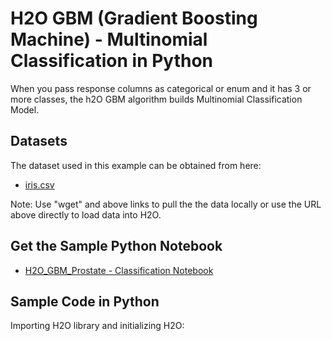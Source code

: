 # H2O GBM (Gradient Boosting Machine) - Multinomial Classification in Python #

When you pass response columns as categorical or enum and it has 3 or more classes, the h2O GBM algorithm builds Multinomial Classification Model. 

## Datasets ##
The dataset used in this example can be obtained from here:
 - [iris.csv](https://raw.githubusercontent.com/Avkash/mldl/master/data/iris.csv)

Note: Use "wget" and above links to pull the the data locally or use the URL above directly to load data into H2O.

## Get the Sample Python Notebook ##
  - [H2O_GBM_Prostate - Classification Notebook](https://github.com/Avkash/mldl/blob/master/notebook/h2o/H2O-GBM-Prostate-Classification.ipynb)
  

## Sample Code in Python ##

Importing H2O library and initializing H2O:
